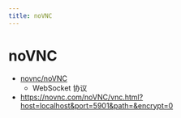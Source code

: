 ```yaml
---
title: noVNC
---
```


# noVNC

- [novnc/noVNC](https://github.com/novnc/noVNC)
  - WebSocket 协议
- https://novnc.com/noVNC/vnc.html?host=localhost&port=5901&path=&encrypt=0
